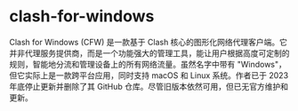 # clash-for-windows
Clash for Windows (CFW) 是一款基于 Clash 核心的图形化网络代理客户端。它并非代理服务提供商，而是一个功能强大的管理工具，能让用户根据高度可定制的规则，智能地分流和管理设备上的所有网络流量。虽然名字中带有 "Windows"，但它实际上是一款跨平台应用，同时支持 macOS 和 Linux 系统。作者已于 2023 年底停止更新并删除了其 GitHub 仓库。尽管旧版本依然可用，但已无官方维护和更新。
